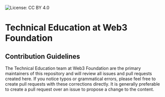 ![License: CC BY 4.0](https://img.shields.io/badge/License-CC%20BY%204.0-lightgrey.svg)

# Technical Education at Web3 Foundation

## Contribution Guidelines

The Technical Education team at Web3 Foundation are the primary maintainers of this repository and will review 
all issues and pull requests created here. If you notice typos or grammatical errors, please feel free 
to create pull requests with these corrections directly. It is generally preferable to create a pull request 
over an issue to propose a change to the content.
